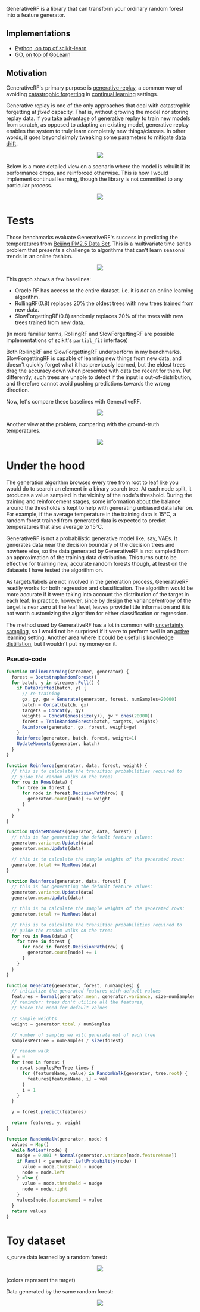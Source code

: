 GenerativeRF is a library that can transform your ordinary random forest into a feature generator.

## Implementations

- [Python, on top of scikit-learn](./python)
- [GO, on top of GoLearn](./golearn)

## Motivation

GenerativeRF's primary purpose is [generative replay](https://www.nature.com/articles/s41467-020-17866-2), a common way of avoiding [catastrophic forgetting](https://en.wikipedia.org/wiki/Catastrophic_interference) in [continual learning](https://en.wikipedia.org/wiki/Online_machine_learning) settings.

Generative replay is one of the only approaches that deal with catastrophic forgetting at *fixed* capacity.
That is, without growing the model nor storing replay data.
If you take advantage of generative replay to train new models from scratch, as opposed to adapting an existing model, generative replay enables the system to truly learn completely new things/classes. In other words, it goes beyond simply tweaking some parameters to mitigate [data drift](https://en.wikipedia.org/wiki/Concept_drift).

<p align="center">
  <img src="images/generative_replay.png" />
</p>

Below is a more detailed view on a scenario where the model is rebuilt if its performance drops, and reinforced otherwise.
This is how I would implement continual learning, though the library is not committed to any particular process.

<p align="center">
  <img src="images/detailed_generative_replay.png" />
</p>


# Tests

Those benchmarks evaluate GenerativeRF's success in predicting the temperatures from [Beijing PM2.5 Data Set](https://archive.ics.uci.edu/ml/datasets/Beijing+PM2.5+Data). This is a multivariate time series problem that presents a challenge to algorithms that can't learn seasonal trends in an online fashion.

<p align="center">
  <img src="images/cmp1.png" />
</p>

This graph shows a few baselines:
- Oracle RF has access to the entire dataset. i.e. it is *not* an online learning algorithm.
- RollingRF(0.8) replaces 20% the oldest trees with new trees trained from new data.
- SlowForgettingRF(0.8) randomly replaces 20% of the trees with new trees trained from new data.

(in more familiar terms, RollingRF and SlowForgettingRF are possible implementations of scikit's `partial_fit` interface)

Both RollingRF and SlowForgettingRF underperform in my benchmarks.
SlowForgettingRF is capable of learning new things from new data, and doesn't quickly forget what it has previously learned, but the eldest trees drag the accuracy down when presented with data too recent for them. Put differently, such trees are unable to detect if the input is out-of-distribution, and therefore cannot avoid pushing predictions towards the wrong direction.

Now, let's compare these baselines with GenerativeRF.

<p align="center">
  <img src="images/cmp2.png" />
</p>

Another view at the problem, comparing with the ground-truth temperatures.


<p align="center">
  <img src="images/vs_ground_truth_80.png" />
</p>


# Under the hood

The generation algorithm browses every tree from root to leaf like you would do to search an element in a binary search tree.
At each node split, it produces a value sampled in the vicinity of the node's threshold.
During the training and reinforcement stages, some information about the balance around the thresholds is kept to help with generating unbiased data later on.
For example, if the average temperature in the training data is 15°C, a random forest trained from generated data is expected to predict temperatures that also average to 15°C.

GenerativeRF is not a probabilistic generative model like, say, VAEs.
It generates data near the decision boundary of the decision trees and nowhere else, so the data generated by GenerativeRF is not sampled from an approximation of the training data distribution.
This turns out to be effective for training new, accurate random forests though, at least on the datasets I have tested the algorithm on.

As targets/labels are not involved in the generation process, GenerativeRF readily works for both regression and classification.
The algorithm would be more accurate if it were taking into account the distribution of the target in each leaf.
In practice, however, since by design the variance/entropy of the target is near zero at the leaf level, leaves provide little information and it is not worth customizing the algorithm for either classification or regression.

The method used by GenerativeRF has a lot in common with [uncertainty sampling](https://en.wikipedia.org/wiki/Active_learning_(machine_learning)), so I would not be surprised if it were to perform well in an [active learning](https://en.wikipedia.org/wiki/Active_learning_(machine_learning)) setting.
Another area where it could be useful is [knowledge distillation](https://en.wikipedia.org/wiki/Knowledge_distillation), but I wouldn't put my money on it.


### Pseudo-code

```JavaScript
function OnlineLearning(streamer, generator) {
  forest = BootstrapRandomForest()
  for batch, y in streamer.Poll() {
    if DataDrifted(batch, y) {
      // re-training
      gx, gy, gw = Generate(generator, forest, numSamples=20000)
      batch = Concat(batch, gx)
      targets = Concat(y, gy)
      weights = Concat(ones(size(y)), gw * ones(20000))
      forest = TrainRandomForest(batch, targets, weights)
      Reinforce(generator, gx, forest, weight=gw)
    }
    Reinforce(generator, batch, forest, weight=1)
    UpdateMoments(generator, batch)
  }
}
```

```JavaScript
function Reinforce(generator, data, forest, weight) {
  // this is to calculate the transition probabilities required to
  // guide the random walks on the trees
  for row in Rows(data) {
    for tree in forest {
      for node in forest.DecisionPath(row) {
        generator.count[node] += weight
      }
    }
  }
}
```

```JavaScript
function UpdateMoments(generator, data, forest) {
  // this is for generating the default feature values:
  generator.variance.Update(data)
  generator.mean.Update(data)

  // this is to calculate the sample weights of the generated rows:
  generator.total += NumRows(data)
}
```


```JavaScript
function Reinforce(generator, data, forest) {
  // this is for generating the default feature values:
  generator.variance.Update(data)
  generator.mean.Update(data)

  // this is to calculate the sample weights of the generated rows:
  generator.total += NumRows(data)

  // this is to calculate the transition probabilities required to
  // guide the random walks on the trees
  for row in Rows(data) {
    for tree in forest {
      for node in forest.DecisionPath(row) {
        generator.count[node] += 1
      }
    }
  }
}
```


```JavaScript
function Generate(generator, forest, numSamples) {
  // initialize the generated features with default values
  features = Normal(generator.mean, generator.variance, size=numSamples)
  // reminder: trees don't utilize all the features,
  // hence the need for default values

  // sample weights
  weight = generator.total / numSamples

  // number of samples we will generate out of each tree
  samplesPerTree = numSamples / size(forest)

  // random walk
  i = 0
  for tree in forest {
    repeat samplesPerTree times {
      for (featureName, value) in RandomWalk(generator, tree.root) {
        features[featureName, i] = val
      }
      i = 1
    }
  }

  y = forest.predict(features)

  return features, y, weight
}
```

```JavaScript
function RandomWalk(generator, node) {
  values = Map()
  while NotLeaf(node) {
    nudge = 0.001 * Normal(generator.variance[node.featureName])
    if Rand() < generator.LeftProbability(node) {
      value = node.threshold - nudge
      node = node.left
    } else {
      value = node.threshold + nudge
      node = node.right
    }
    values[node.featureName] = value
  }
  return values
}
```



# Toy dataset

s_curve data learned by a random forest:
<p align="center">
  <img src="images/rf_predictions.png" />
</p>

(colors represent the target)

Data generated by the same random forest:

<p align="center">
  <img src="images/rf_sampled.png" />
</p>
